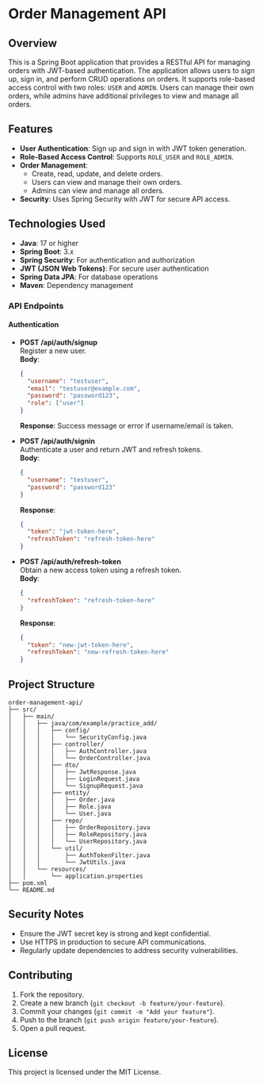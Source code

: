 # Order Management API

## Overview
This is a Spring Boot application that provides a RESTful API for managing orders with JWT-based authentication. The application allows users to sign up, sign in, and perform CRUD operations on orders. It supports role-based access control with two roles: `USER` and `ADMIN`. Users can manage their own orders, while admins have additional privileges to view and manage all orders.

## Features
- **User Authentication**: Sign up and sign in with JWT token generation.
- **Role-Based Access Control**: Supports `ROLE_USER` and `ROLE_ADMIN`.
- **Order Management**:
  - Create, read, update, and delete orders.
  - Users can view and manage their own orders.
  - Admins can view and manage all orders.
- **Security**: Uses Spring Security with JWT for secure API access.

## Technologies Used
- **Java**: 17 or higher
- **Spring Boot**: 3.x
- **Spring Security**: For authentication and authorization
- **JWT (JSON Web Tokens)**: For secure user authentication
- **Spring Data JPA**: For database operations
- **Maven**: Dependency management

### API Endpoints

#### Authentication
- **POST /api/auth/signup**  
  Register a new user.  
  **Body**:
  ```json
  {
    "username": "testuser",
    "email": "testuser@example.com",
    "password": "password123",
    "role": ["user"]
  }
  ```
  **Response**: Success message or error if username/email is taken.

- **POST /api/auth/signin**  
  Authenticate a user and return JWT and refresh tokens.  
  **Body**:
  ```json
  {
    "username": "testuser",
    "password": "password123"
  }
  ```
  **Response**:
  ```json
  {
    "token": "jwt-token-here",
    "refreshToken": "refresh-token-here"
  }
  ```

- **POST /api/auth/refresh-token**  
  Obtain a new access token using a refresh token.  
  **Body**:
  ```json
  {
    "refreshToken": "refresh-token-here"
  }
  ```
  **Response**:
  ```json
  {
    "token": "new-jwt-token-here",
    "refreshToken": "new-refresh-token-here"
  }
  ```

## Project Structure
```
order-management-api/
├── src/
│   ├── main/
│   │   ├── java/com/example/practice_add/
│   │   │   ├── config/
│   │   │   │   └── SecurityConfig.java
│   │   │   ├── controller/
│   │   │   │   ├── AuthController.java
│   │   │   │   └── OrderController.java
│   │   │   ├── dto/
│   │   │   │   ├── JwtResponse.java
│   │   │   │   ├── LoginRequest.java
│   │   │   │   └── SignupRequest.java
│   │   │   ├── entity/
│   │   │   │   ├── Order.java
│   │   │   │   ├── Role.java
│   │   │   │   └── User.java
│   │   │   ├── repo/
│   │   │   │   ├── OrderRepository.java
│   │   │   │   ├── RoleRepository.java
│   │   │   │   └── UserRepository.java
│   │   │   └── util/
│   │   │       ├── AuthTokenFilter.java
│   │   │       └── JwtUtils.java
│   │   └── resources/
│   │       └── application.properties
├── pom.xml
└── README.md
```

## Security Notes
- Ensure the JWT secret key is strong and kept confidential.
- Use HTTPS in production to secure API communications.
- Regularly update dependencies to address security vulnerabilities.

## Contributing
1. Fork the repository.
2. Create a new branch (`git checkout -b feature/your-feature`).
3. Commit your changes (`git commit -m "Add your feature"`).
4. Push to the branch (`git push origin feature/your-feature`).
5. Open a pull request.

## License
This project is licensed under the MIT License.